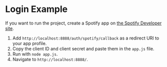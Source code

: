 # Login Example

If you want to run the project, create a Spotify app on [the Spotify Developer site](https://developer.spotify.com/dashboard/).

1.  Add `http://localhost:8888/auth/spotify/callback` as a redirect URI to your app profile.
2.  Copy the client ID and client secret and paste them in the `app.js` file.
3.  Run with `node app.js`.
4.  Navigate to `http://localhost:8888/`.

